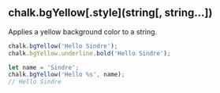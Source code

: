 ## chalk.bgYellow[.style](string[, string...])

Applies a yellow background color to a string.

```js
chalk.bgYellow('Hello Sindre');
chalk.bgYellow.underline.bold('Hello Sindre');

let name = 'Sindre';
chalk.bgYellow('Hello %s', name);
// Hello Sindre
```